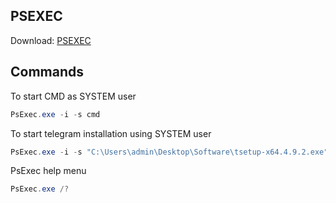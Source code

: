 ## PSEXEC
Download: [PSEXEC](https://learn.microsoft.com/en-us/sysinternals/downloads/psexec)

## Commands
To start CMD as SYSTEM user
```powershell
PsExec.exe -i -s cmd
```

To start telegram installation using SYSTEM user
```powershell
PsExec.exe -i -s "C:\Users\admin\Desktop\Software\tsetup-x64.4.9.2.exe" /VERYSILENT /NORESTART
```

PsExec help menu
```powershell
PsExec.exe /?
```